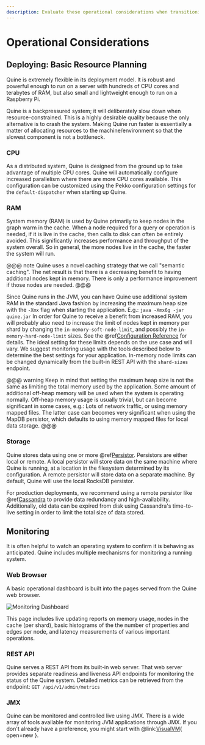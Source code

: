 ```yaml
---
description: Evaluate these operational considerations when transitioning Quine into production
---
```

# Operational Considerations

## Deploying: Basic Resource Planning

Quine is extremely flexible in its deployment model. It is robust and powerful enough to run on a server with hundreds of CPU cores and terabytes of RAM, but also small and lightweight enough to run on a Raspberry Pi.

Quine is a backpressured system; it will deliberately slow down when resource-constrained. This is a highly desirable quality because the only alternative is to crash the system. Making Quine run faster is essentially a matter of allocating resources to the machine/environment so that the slowest component is not a bottleneck.

### CPU

As a distributed system, Quine is designed from the ground up to take advantage of multiple CPU cores. Quine will automatically configure increased parallelism where there are more CPU cores available. This configuration can be customized using the Pekko configuration settings for the `default-dispatcher` when starting up Quine.

### RAM

System memory (RAM) is used by Quine primarily to keep nodes in the graph warm in the cache. When a node required for a query or operation is needed, if it is live in the cache, then calls to disk can often be entirely avoided. This significantly increases performance and throughput of the system overall. So in general, the more nodes live in the cache, the faster the system will run.

@@@ note
Quine uses a novel caching strategy that we call "semantic caching". The net result is that there is a decreasing benefit to having additional nodes kept in memory. There is only a performance improvement if those nodes are needed.
@@@

Since Quine runs in the JVM, you can have Quine use additional system RAM in the standard Java fashion by increasing the maximum heap size with the `-Xmx` flag when starting the application. E.g.: `java -Xmx6g -jar quine.jar`  In order for Quine to receive a benefit from increased RAM, you will probably also need to increase the limit of nodes kept in memory per shard by changing the `in-memory-soft-node-limit`, and possibly the `in-memory-hard-node-limit` sizes. See the @ref[Configuration Reference](../reference/configuration.md) for details. The ideal setting for these limits depends on the use case and will vary. We suggest monitoring usage with the tools described below to determine the best settings for your application. In-memory node limits can be changed dynamically from the built-in REST API with the `shard-sizes` endpoint.

@@@ warning
Keep in mind that setting the maximum heap size is not the same as limiting the total memory used by the application. Some amount of additional off-heap memory will be used when the system is operating normally. Off-heap memory usage is usually trivial, but can become significant in some cases, e.g.: Lots of network traffic, or using memory mapped files. The latter case can becomes very significant when using the MapDB persistor, which defaults to using memory mapped files for local data storage.
@@@

### Storage

Quine stores data using one or more @ref[Persistor](../components/persistors/persistor.md). Persistors are either local or remote. A local persistor will store data on the same machine where Quine is running, at a location in the filesystem determined by its configuration. A remote persistor will store data on a separate machine. By default, Quine will use the local RocksDB persistor.

For production deployments, we recommend using a remote persistor like @ref[Cassandra](../components/persistors/persistor.md#cassandra) to provide data redundancy and high-availability. Additionally, old data can be expired from disk using Cassandra's time-to-live setting in order to limit the total size of data stored.

## Monitoring

It is often helpful to watch an operating system to confirm it is behaving as anticipated. Quine includes multiple mechanisms for monitoring a running system.

### Web Browser

A basic operational dashboard is built into the pages served from the Quine web browser.

![Monitoring Dashboard](monitoring-dashboard.png)

This page includes live updating reports on memory usage, nodes in the cache (per shard), basic histograms of the the number of properties and edges per node, and latency measurements of various important operations.

### REST API

Quine serves a REST API from its built-in web server. That web server provides separate readiness and liveness API endpoints for monitoring the status of the Quine system. Detailed metrics can be retrieved from the endpoint: `GET /api/v1/admin/metrics`

### JMX

Quine can be monitored and controlled live using JMX. There is a wide array of tools available for monitoring JVM applications through JMX. If you don't already have a preference, you might start with @link:[VisualVM](https://visualvm.github.io){ open=new }.

<!--
### InfluxDB
-->
